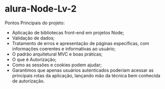 # alura-Node-Lv-2
Pontos Principais do projeto:

- Aplicação de bibliotecas front-end em projetos Node;
- Validação de dados;
- Tratamento de erros e apresentação de páginas específicas, com informações coerentes e informativas ao usuário;
- O padrão arquitetural MVC e boas práticas;
- O que é Autorização;
- Como as sessões e cookies podem ajudar;
- Garantimos que apenas usuários autenticados poderiam acessar as principais rotas da aplicação, lançando mão da técnica bem conhecida de autorização.